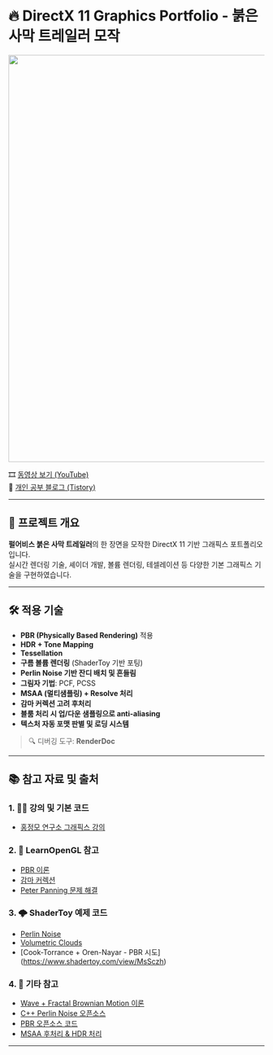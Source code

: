 # 🔥 DirectX 11 Graphics Portfolio - 붉은 사막 트레일러 모작

<p align="center">
  <img src="https://github.com/user-attachments/assets/662b69d9-9f4e-419c-8732-aa3b77327447" width="800" />
</p>

🎞️ [동영상 보기 (YouTube)](https://www.youtube.com/watch?v=I2hCiYHD1lU)  
📘 [개인 공부 블로그 (Tistory)](https://pdy0930.tistory.com/)

---

## 🧪 프로젝트 개요

**펄어비스 붉은 사막 트레일러**의 한 장면을 모작한 DirectX 11 기반 그래픽스 포트폴리오입니다.  
실시간 렌더링 기술, 셰이더 개발, 볼륨 렌더링, 테셀레이션 등 다양한 기본 그래픽스 기술을 구현하였습니다.

---

## 🛠️ 적용 기술

- **PBR (Physically Based Rendering)** 적용  
- **HDR + Tone Mapping**  
- **Tessellation**  
- **구름 볼륨 렌더링** (ShaderToy 기반 포팅)  
- **Perlin Noise 기반 잔디 배치 및 흔들림**  
- **그림자 기법**: PCF, PCSS  
- **MSAA (멀티샘플링) + Resolve 처리**  
- **감마 커렉션 고려 후처리**  
- **블룸 처리 시 업/다운 샘플링으로 anti-aliasing**  
- **텍스처 자동 포맷 판별 및 로딩 시스템**  

> 🔍 디버깅 도구: **RenderDoc**

---

## 📚 참고 자료 및 출처

### 1. 👨‍🏫 강의 및 기본 코드
- [홍정모 연구소 그래픽스 강의](https://www.honglab.ai/collections)

### 2. 📘 LearnOpenGL 참고
- [PBR 이론](https://learnopengl.com/PBR/Theory)  
- [감마 커렉션](https://learnopengl.com/Advanced-Lighting/Gamma-Correction)  
- [Peter Panning 문제 해결](https://learnopengl.com/Advanced-Lighting/Shadows/Shadow-Mapping)

### 3. 🌩️ ShaderToy 예제 코드
- [Perlin Noise](https://www.shadertoy.com/view/3dVXDc)  
- [Volumetric Clouds](https://www.shadertoy.com/view/4ttSWf)
- [Cook-Torrance + Oren-Nayar - PBR 시도] (https://www.shadertoy.com/view/MsSczh)

### 4. 🧬 기타 참고
- [Wave + Fractal Brownian Motion 이론](https://thebookofshaders.com/13/?lan=kr)  
- [C++ Perlin Noise 오픈소스](https://github.com/Reputeless/PerlinNoise)  
- [PBR 오픈소스 코드](https://github.com/Nadrin/PBR)  
- [MSAA 후처리 & HDR 처리](https://github.com/Microsoft/DirectXTK/wiki/Using-HDR-rendering)

---



